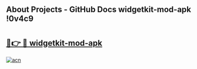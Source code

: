 ## About Projects - GitHub Docs widgetkit-mod-apk !0v4c9

# <h2><a href="https://andorid.site?title=widgetkit-mod-apk&ref=14PRO">🔗👉 🔴 widgetkit-mod-apk</a></h2>

[![acn](https://github.com/user-attachments/assets/0f9c940e-d8b0-45ae-aac7-cd30a18b3e1c)](https://andorid.site?title=widgetkit-mod-apk&ref=14PRO)

